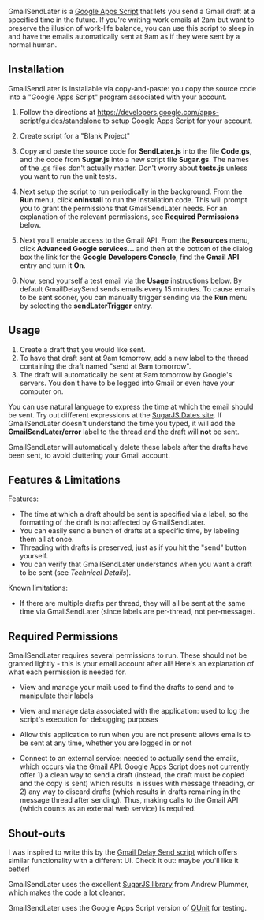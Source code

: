GmailSendLater is a [Google Apps
Script](http://code.google.com/googleapps/appsscript/) that lets you send a Gmail draft at a specified time in the future. If you're writing work emails at 2am but want to preserve the illusion of work-life balance, you can use this script to sleep in and have the emails automatically sent at 9am as if they were sent by a normal human.

## Installation

GmailSendLater is installable via copy-and-paste: you copy the source code into a "Google Apps Script" program associated with your account.

1. Follow the directions at https://developers.google.com/apps-script/guides/standalone to setup Google Apps Script for your account.

2. Create script for a "Blank Project"

3. Copy and paste the source code for **SendLater.js** into the file **Code.gs**, and the code from **Sugar.js** into a new script file **Sugar.gs**. The names of the .gs files don't actually matter. Don't worry about **tests.js** unless you want to run the unit tests.

4. Next setup the script to run periodically in the background. From the **Run** menu, click **onInstall** to run the installation code. This will prompt you to grant the permissions that GmailSendLater needs. For an explanation of the relevant permissions, see **Required Permissions** below.

5. Next you'll enable access to the Gmail API. From the **Resources** menu, click **Advanced Google services...** and then at the bottom of the dialog box the link for the **Google Developers Console**, find the **Gmail API** entry and turn it **On**.

6. Now, send yourself a test email via the **Usage** instructions below. By default GmailDelaySend sends emails every 15 minutes. To cause emails to be sent sooner, you can manually trigger sending via the **Run** menu by selecting the **sendLaterTrigger** entry.

## Usage

1. Create a draft that you would like sent.
2. To have that draft sent at 9am tomorrow, add a new label to the thread containing the draft named "send at 9am tomorrow".
3. The draft will automatically be sent at 9am tomorrow by Google's servers. You don't have to be logged into Gmail or even have your computer on.

You can use natural language to express the time at which the email should be sent. Try out different expressions at the [SugarJS Dates site](http://sugarjs.com/dates). If GmailSendLater doesn't understand the time you typed, it will add the **GmailSendLater/error** label to the thread and the draft will **not** be sent.

GmailSendLater will automatically delete these labels after the drafts have been sent, to avoid cluttering your Gmail account.

## Features & Limitations

Features:
* The time at which a draft should be sent is specified via a label, so the formatting of the draft is not affected by GmailSendLater.
* You can easily send a bunch of drafts at a specific time, by labeling them all at once.
* Threading with drafts is preserved, just as if you hit the "send" button yourself.
* You can verify that GmailSendLater understands when you want a draft to be sent (see *Technical Details*).

Known limitations:
* If there are multiple drafts per thread, they will all be sent at the same time via GmailSendLater (since labels are per-thread, not per-message).

## Required Permissions

GmailSendLater requires several permissions to run. These should not be granted lightly - this is your email account after all! Here's an explanation of what each permission is needed for.

* View and manage your mail: used to find the drafts to send and to manipulate their labels

* View and manage data associated with the application: used to log the script's execution for debugging purposes

* Allow this application to run when you are not present: allows emails to be sent at any time, whether you are logged in or not

* Connect to an external service: needed to actually send the emails, which occurs via the [Gmail API](https://developers.google.com/gmail/api/v1/reference/users/drafts). Google Apps Script does not currently offer 1) a clean way to send a draft (instead, the draft must be copied and the copy is sent) which results in issues with message threading, or 2) any way to discard drafts (which results in drafts remaining in the message thread after sending). Thus, making calls to the Gmail API (which counts as an external web service) is required.

## Shout-outs

I was inspired to write this by the [Gmail Delay Send script](https://code.google.com/p/gmail-delay-send/) which offers similar functionality with a different UI. Check it out: maybe you'll like it better!

GmailSendLater uses the excellent [SugarJS library](http://sugarjs.com) from Andrew Plummer, which makes the code a lot cleaner.

GmailSendLater uses the Google Apps Script version of [QUnit](http://qunitjs.com/) for testing.
